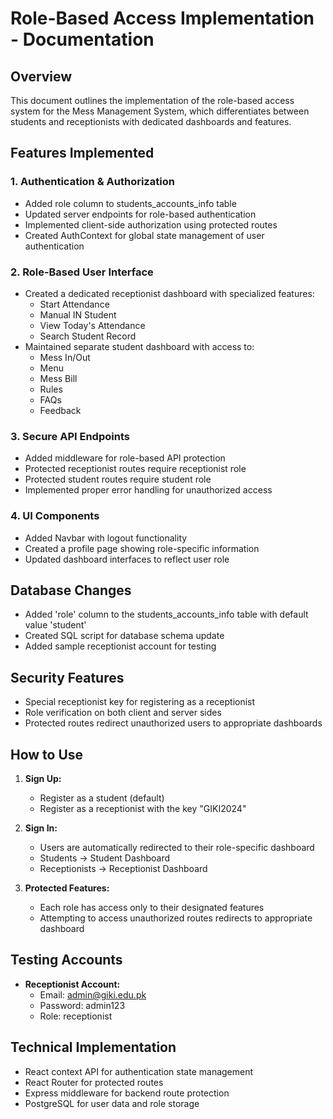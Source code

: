 # Role-Based Access Implementation - Documentation

## Overview
This document outlines the implementation of the role-based access system for the Mess Management System, which differentiates between students and receptionists with dedicated dashboards and features.

## Features Implemented

### 1. Authentication & Authorization
- Added role column to students_accounts_info table
- Updated server endpoints for role-based authentication
- Implemented client-side authorization using protected routes
- Created AuthContext for global state management of user authentication

### 2. Role-Based User Interface
- Created a dedicated receptionist dashboard with specialized features:
  - Start Attendance
  - Manual IN Student
  - View Today's Attendance
  - Search Student Record
- Maintained separate student dashboard with access to:
  - Mess In/Out
  - Menu
  - Mess Bill
  - Rules
  - FAQs
  - Feedback

### 3. Secure API Endpoints
- Added middleware for role-based API protection
- Protected receptionist routes require receptionist role
- Protected student routes require student role
- Implemented proper error handling for unauthorized access

### 4. UI Components
- Added Navbar with logout functionality
- Created a profile page showing role-specific information
- Updated dashboard interfaces to reflect user role

## Database Changes
- Added 'role' column to the students_accounts_info table with default value 'student'
- Created SQL script for database schema update
- Added sample receptionist account for testing

## Security Features
- Special receptionist key for registering as a receptionist
- Role verification on both client and server sides
- Protected routes redirect unauthorized users to appropriate dashboards

## How to Use
1. **Sign Up:**
   - Register as a student (default)
   - Register as a receptionist with the key "GIKI2024"

2. **Sign In:**
   - Users are automatically redirected to their role-specific dashboard
   - Students → Student Dashboard
   - Receptionists → Receptionist Dashboard

3. **Protected Features:**
   - Each role has access only to their designated features
   - Attempting to access unauthorized routes redirects to appropriate dashboard

## Testing Accounts
- **Receptionist Account:**
  - Email: admin@giki.edu.pk
  - Password: admin123
  - Role: receptionist

## Technical Implementation
- React context API for authentication state management
- React Router for protected routes
- Express middleware for backend route protection
- PostgreSQL for user data and role storage
